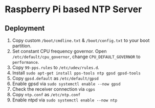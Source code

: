 # Raspberry Pi based NTP Server

## Deployment

1. Copy custom `/boot/cmdline.txt` & `/boot/config.txt` to your boot partition.
2. Set constant CPU frequency governor. Open `/etc/default/cpu_governor`, change `CPU_DEFAULT_GOVERNOR` to `performance`.
3. Copy `99-pps.rules` to `/etc/udev/rules.d`.
4. Install `sudo apt-get install pps-tools ntp gpsd gpsd-tools`
5. Copy `gpsd.default` as `/etc/default/gpsd`
6. Enable gpsd via `sudo systemctl enable --now gpsd`
7. Check the receiver connection via `cgps`
8. Copy `ntp.conf` as `/etc/ntp.conf`
9. Enable ntpd via `sudo systemctl enable --now ntp`
